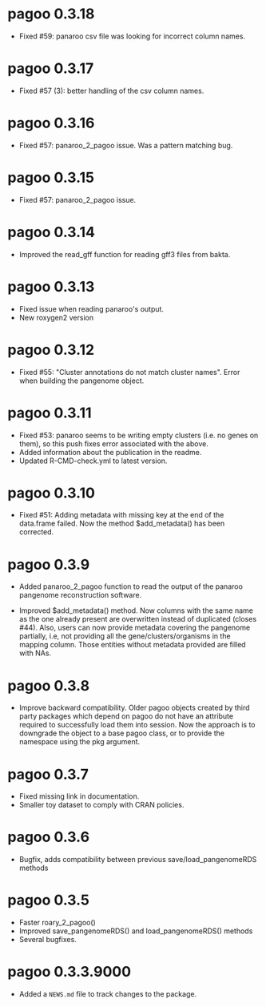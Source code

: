 # pagoo 0.3.18

* Fixed #59: panaroo csv file was looking for incorrect column names.

# pagoo 0.3.17

* Fixed #57 (3): better handling of the csv column names.

# pagoo 0.3.16

* Fixed #57: panaroo_2_pagoo issue. Was a pattern matching bug.

# pagoo 0.3.15

* Fixed #57: panaroo_2_pagoo issue.

# pagoo 0.3.14

* Improved the read_gff function for reading gff3 files from bakta.

# pagoo 0.3.13

* Fixed issue when reading panaroo's output.
* New roxygen2 version

# pagoo 0.3.12

* Fixed #55: "Cluster annotations do not match cluster names". Error when building the pangenome object.

# pagoo 0.3.11

* Fixed #53: panaroo seems to be writing empty clusters (i.e. no genes on them), so this push fixes error associated with the above. 
* Added information about the publication in the readme.
* Updated R-CMD-check.yml to latest version.

# pagoo 0.3.10

* Fixed #51: Adding metadata with missing key at the end of the data.frame failed. Now the method $add_metadata() has been corrected.

# pagoo 0.3.9

* Added panaroo_2_pagoo function to read the output of the panaroo pangenome reconstruction software.

* Improved $add_metadata() method. Now columns with the same name as the one already present are overwritten instead of duplicated (closes #44). Also, users can now provide metadata covering the pangenome partially, i.e, not providing all the gene/clusters/organisms in the mapping column. Those entities without metadata provided are filled with NAs.

# pagoo 0.3.8

* Improve backward compatibility. Older pagoo objects created by third party packages which depend on pagoo do not have an attribute required to successfully load them into session. Now the approach is to downgrade the object to a base pagoo class, or to provide the namespace using the pkg argument.

# pagoo 0.3.7

* Fixed missing link in documentation.
* Smaller toy dataset to comply with CRAN policies.

# pagoo 0.3.6

* Bugfix, adds compatibility between previous save/load_pangenomeRDS methods

# pagoo 0.3.5

* Faster roary_2_pagoo()
* Improved save_pangenomeRDS() and load_pangenomeRDS() methods
* Several bugfixes.

# pagoo 0.3.3.9000

* Added a `NEWS.md` file to track changes to the package.
